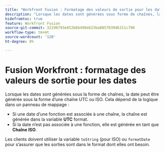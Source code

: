 ```yaml
---
title: "Workfront Fusion : Formatage des valeurs de sortie pour les dates"
description: "Lorsque les dates sont générées sous forme de chaînes, la date peut être générée sous la forme d’une chaîne UTC ou ISO. Cela dépend de la logique dans un panneau de mappage."
hidefromtoc: true
feature: Workfront Fusion
source-git-commit: 32196793e652b6b498e623ba8857039d6311c796
workflow-type: tm+mt
source-wordcount: '120'
ht-degree: 0%

---
```



# Fusion Workfront : formatage des valeurs de sortie pour les dates

Lorsque les dates sont générées sous la forme de chaînes, la date peut être générée sous la forme d’une chaîne UTC ou ISO. Cela dépend de la logique dans un panneau de mappage :

* Si une date d’une fonction est associée à une chaîne, la chaîne est générée dans la variable **UTC** format.
* Si la date n’est pas associée à une fonction, elle est générée en tant que **Chaîne ISO**.

Les clients doivent utiliser la variable `toString` (pour ISO) ou `formatDate` pour s’assurer que les sorties sont dans le format dont elles ont besoin.
